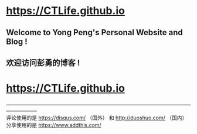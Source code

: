 # https://CTLife.github.io                                         
## Welcome to Yong Peng's Personal Website and Blog !                                                
## 欢迎访问彭勇的博客 !                                                 
# https://CTLife.github.io    
                                    
             
——————————————————————————————————————————                             
评论使用的是 https://disqus.com/ （国外） 和  http://duoshuo.com/ （国内）   
分享使用的是 https://www.addthis.com/                                                                  
